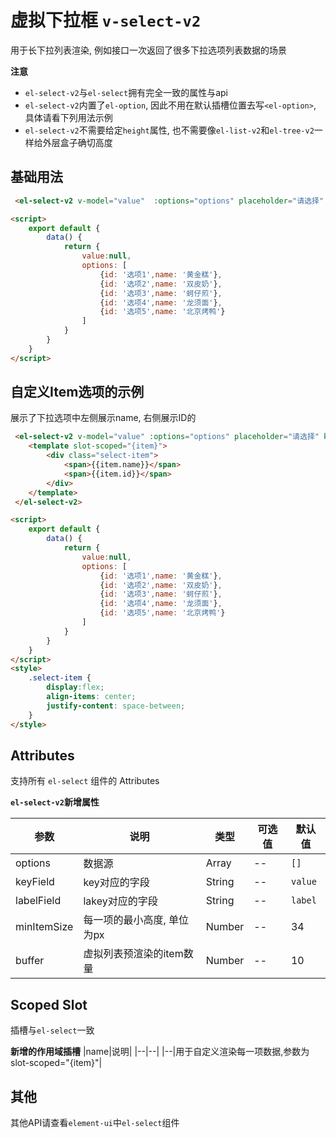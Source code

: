 # 虚拟下拉框 `v-select-v2`

用于长下拉列表渲染, 例如接口一次返回了很多下拉选项列表数据的场景


**注意** 
- `el-select-v2`与`el-select`拥有完全一致的属性与api
- `el-select-v2`内置了`el-option`, 因此不用在默认插槽位置去写`<el-option>`, 具体请看下列用法示例
- `el-select-v2`不需要给定`height`属性, 也不需要像`el-list-v2`和`el-tree-v2`一样给外层盒子确切高度


## 基础用法

```html
 <el-select-v2 v-model="value"  :options="options" placeholder="请选择" keyField="id" labelField="name"></el-select-v2>

<script>
    export default {
        data() {
            return {
                value:null,
                options: [
                    {id: '选项1',name: '黄金糕'}, 
                    {id: '选项2',name: '双皮奶'}, 
                    {id: '选项3',name: '蚵仔煎'}, 
                    {id: '选项4',name: '龙须面'}, 
                    {id: '选项5',name: '北京烤鸭'}
                ]
            }
        }
    }
</script>
```

## 自定义Item选项的示例
展示了下拉选项中左侧展示name, 右侧展示ID的

```html
 <el-select-v2 v-model="value" :options="options" placeholder="请选择" keyField="id">
    <template slot-scoped="{item}">
        <div class="select-item">
            <span>{{item.name}}</span>
            <span>{{item.id}}</span>
        </div>
    </template>
 </el-select-v2>

<script>
    export default {
        data() {
            return {
                value:null,
                options: [
                    {id: '选项1',name: '黄金糕'}, 
                    {id: '选项2',name: '双皮奶'}, 
                    {id: '选项3',name: '蚵仔煎'}, 
                    {id: '选项4',name: '龙须面'}, 
                    {id: '选项5',name: '北京烤鸭'}
                ]
            }
        }
    }
</script>
<style>
    .select-item {
        display:flex;
        align-items: center;
        justify-content: space-between;
    }
</style>
```

## Attributes

支持所有 `el-select` 组件的 Attributes

**`el-select-v2`新增属性**

|参数|说明|类型|可选值|默认值|
|--|--|--|--|--|
|options|数据源|Array|--|`[]`|
|keyField|key对应的字段|String|--|`value`|
|labelField| lakey对应的字段|String|--|`label`|
|minItemSize|每一项的最小高度, 单位为px|Number|--|34|
|buffer|虚拟列表预渲染的item数量|Number|--|10|


## Scoped Slot
插槽与`el-select`一致

**新增的作用域插槽**
|name|说明|
|--|--|
|--|用于自定义渲染每一项数据,参数为 slot-scoped="{item}"|

## 其他
其他API请查看`element-ui`中`el-select`组件